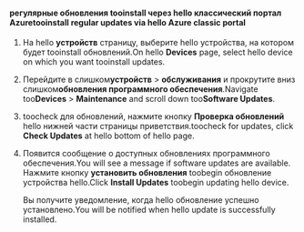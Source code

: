 <!--author=SharS last changed: 9/17/15-->

#### <a name="tooinstall-regular-updates-via-hello-azure-classic-portal"></a><span data-ttu-id="944ac-101">регулярные обновления tooinstall через hello классический портал Azure</span><span class="sxs-lookup"><span data-stu-id="944ac-101">tooinstall regular updates via hello Azure classic portal</span></span>
1. <span data-ttu-id="944ac-102">На hello **устройств** страницу, выберите hello устройства, на котором будет tooinstall обновлений.</span><span class="sxs-lookup"><span data-stu-id="944ac-102">On hello **Devices** page, select hello device on which you want tooinstall updates.</span></span>
2. <span data-ttu-id="944ac-103">Перейдите в слишком**устройств** > **обслуживания** и прокрутите вниз слишком**обновления программного обеспечения**.</span><span class="sxs-lookup"><span data-stu-id="944ac-103">Navigate too**Devices** > **Maintenance** and scroll down too**Software Updates**.</span></span>
3. <span data-ttu-id="944ac-104">toocheck для обновлений, нажмите кнопку **Проверка обновлений** hello нижней части страницы приветствия.</span><span class="sxs-lookup"><span data-stu-id="944ac-104">toocheck for updates, click **Check Updates** at hello bottom of hello page.</span></span>
4. <span data-ttu-id="944ac-105">Появится сообщение о доступных обновлениях программного обеспечения.</span><span class="sxs-lookup"><span data-stu-id="944ac-105">You will see a message if software updates are available.</span></span> <span data-ttu-id="944ac-106">Нажмите кнопку **установить обновления** toobegin обновление устройства hello.</span><span class="sxs-lookup"><span data-stu-id="944ac-106">Click **Install Updates** toobegin updating hello device.</span></span>
   
    <span data-ttu-id="944ac-107">Вы получите уведомление, когда hello обновление успешно установлено.</span><span class="sxs-lookup"><span data-stu-id="944ac-107">You will be notified when hello update is successfully installed.</span></span>

